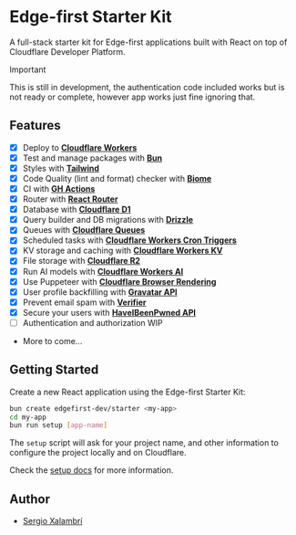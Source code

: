 # Edge-first Starter Kit

A full-stack starter kit for Edge-first applications built with React on top of Cloudflare Developer Platform.

> [!IMPORTANT]
> This is still in development, the authentication code included works but is not ready or complete, however app works just fine ignoring that.

## Features

- [x] Deploy to **[Cloudflare Workers](https://workers.cloudflare.com/)**
- [x] Test and manage packages with **[Bun](https://bun.sh/docs/cli/test)**
- [x] Styles with **[Tailwind](https://tailwindcss.com/)**
- [x] Code Quality (lint and format) checker with **[Biome](https://biomejs.dev)**
- [x] CI with **[GH Actions](https://github.com/features/actions)**
- [x] Router with **[React Router](https://reactrouter.com/dev)**
- [x] Database with **[Cloudflare D1](https://developers.cloudflare.com/d1/)**
- [x] Query builder and DB migrations with **[Drizzle](https://orm.drizzle.team)**
- [x] Queues with **[Cloudflare Queues](https://developers.cloudflare.com/queues/)**
- [x] Scheduled tasks with **[Cloudflare Workers Cron Triggers](https://developers.cloudflare.com/workers/configuration/cron-triggers/)**
- [x] KV storage and caching with **[Cloudflare Workers KV](https://developers.cloudflare.com/kv/)**
- [x] File storage with **[Cloudflare R2](https://developers.cloudflare.com/r2/)**
- [x] Run AI models with **[Cloudflare Workers AI](https://developers.cloudflare.com/workers-ai/)**
- [x] Use Puppeteer with **[Cloudflare Browser Rendering](https://developers.cloudflare.com/browser-rendering/)**
- [x] User profile backfilling with **[Gravatar API](https://docs.gravatar.com/)**
- [x] Prevent email spam with **[Verifier](https://verifier.meetchopra.com)**
- [x] Secure your users with **[HaveIBeenPwned API](https://haveibeenpwned.com/API/v3)**
- [ ] Authentication and authorization WIP
- More to come...

## Getting Started

Create a new React application using the Edge-first Starter Kit:

```sh
bun create edgefirst-dev/starter <my-app>
cd my-app
bun run setup [app-name]
```

The `setup` script will ask for your project name, and other information to configure the project locally and on Cloudflare.

Check the [setup docs](./docs/setup.md) for more information.

## Author

- [Sergio Xalambrí](https://sergiodxa.com)
